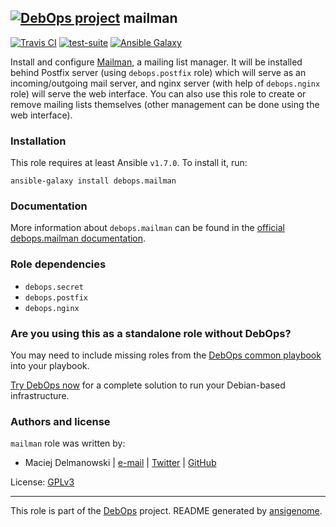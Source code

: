 ## [![DebOps project](http://debops.org/images/debops-small.png)](http://debops.org) mailman

[![Travis CI](http://img.shields.io/travis/debops/ansible-mailman.svg?style=flat)](http://travis-ci.org/debops/ansible-mailman) [![test-suite](http://img.shields.io/badge/test--suite-ansible--mailman-blue.svg?style=flat)](https://github.com/debops/test-suite/tree/master/ansible-mailman/)  [![Ansible Galaxy](http://img.shields.io/badge/galaxy-debops.mailman-660198.svg?style=flat)](https://galaxy.ansible.com/list#/roles/1574)

Install and configure [Mailman](https://www.gnu.org/software/mailman/), a mailing list manager. It will be
installed behind Postfix server (using `debops.postfix` role) which
will serve as an incoming/outgoing mail server, and nginx server (with
help of `debops.nginx` role) will serve the web interface. You can also
use this role to create or remove mailing lists themselves (other
management can be done using the web interface).

### Installation

This role requires at least Ansible `v1.7.0`. To install it, run:

    ansible-galaxy install debops.mailman

### Documentation

More information about `debops.mailman` can be found in the
[official debops.mailman documentation](http://docs.debops.org/en/latest/ansible/roles/debops.mailman.html).


### Role dependencies

- `debops.secret`
- `debops.postfix`
- `debops.nginx`

### Are you using this as a standalone role without DebOps?

You may need to include missing roles from the [DebOps common
playbook](https://github.com/debops/debops-playbooks/blob/master/playbooks/common.yml)
into your playbook.

[Try DebOps now](https://github.com/debops/debops) for a complete solution to run your Debian-based infrastructure.





### Authors and license

`mailman` role was written by:
- Maciej Delmanowski | [e-mail](mailto:drybjed@gmail.com) | [Twitter](https://twitter.com/drybjed) | [GitHub](https://github.com/drybjed)

License: [GPLv3](https://tldrlegal.com/license/gnu-general-public-license-v3-%28gpl-3%29)

***

This role is part of the [DebOps](http://debops.org/) project. README generated by [ansigenome](https://github.com/nickjj/ansigenome/).
